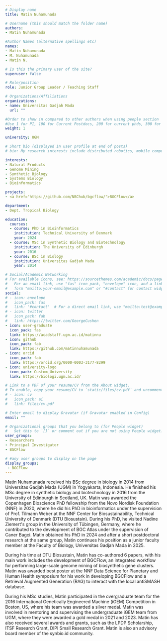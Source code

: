 ```yaml
---
# Display name
title: Matin Nuhamunada

# Username (this should match the folder name)
authors:
- Matin Nuhamunada

#Author Names (alternative spellings etc)
names:
- Matin Nuhamunada
- M. Nuhamunada
- Matin N.

# Is this the primary user of the site?
superuser: false

# Role/position
role: Junior Group Leader / Teaching Staff

# Organizations/Affiliations
organizations:
- name: Universitas Gadjah Mada
  url: ""

#Order to show in compared to other authors when using people section
#Use 1 for PI, 100 for Current Postdocs, 200 for current phds, 300 for current masters, 400 for current undergrads, 800 for alum postdocs, 810 for alum phds, 820 for alum masters, and 830 for alum undergrads, 900 for tools, 1000 for projects, 900 for tools, 1000 for projects
weight: 1

university: UGM

# Short bio (displayed in user profile at end of posts)
# bio: My research interests include distributed robotics, mobile computing and programmable matter.

interests:
- Natural Products
- Genome Mining
- Synthetic Biology
- Systems Biology
- Bioinformatics

projects:
- <a href="https://github.com/NBChub/bgcflow/">BGCFlow</a>

department:
- Dept. Tropical Biology

education:
  courses:
  - course: PhD in Bioinformatics
    institution: Technical University of Denmark
    year: 2024
  - course: MSc in Synthetic Biology and Biotechnology
    institution: The University of Edinburgh
    year: 2016
  - course: BSc in Biology
    institution: Universitas Gadjah Mada
    year: 2014

# Social/Academic Networking
# For available icons, see: https://sourcethemes.com/academic/docs/page-builder/#icons
#   For an email link, use "fas" icon pack, "envelope" icon, and a link in the
#   form "mailto:your-email@example.com" or "#contact" for contact widget.
social:
# - icon: envelope
#   icon_pack: fas
#   link: '#contact'  # For a direct email link, use "mailto:test@example.org".
# - icon: twitter
#   icon_pack: fab
#   link: https://twitter.com/GeorgeCushen
- icon: user-graduate
  icon_pack: fas
  link: https://acadstaff.ugm.ac.id/matinnu
- icon: github
  icon_pack: fab
  link: https://github.com/matinnuhamunada
- icon: orcid
  icon_pack: fab
  link: https://orcid.org/0000-0003-3177-8299
- icon: university-logo
  icon_pack: Custom_University
  link: https://biologi.ugm.ac.id/

# Link to a PDF of your resume/CV from the About widget.
# To enable, copy your resume/CV to `static/files/cv.pdf` and uncomment the lines below.
# - icon: cv
#   icon_pack: ai
#   link: files/cv.pdf

# Enter email to display Gravatar (if Gravatar enabled in Config)
email: ""

# Organizational groups that you belong to (for People widget)
#   Set this to `[]` or comment out if you are not using People widget.
user_groups:
- Researchers
- Principal Investigator
- BGCFlow

# #any user groups to display on the page
display_groups:
 - BGCFlow
---
```


Matin Nuhamunada received his BSc degree in biology in 2014 from Universitas Gadjah Mada (UGM) in Yogyakarta, Indonesia. He finished his MSc degree in synthetic biology and biotechnology in 2016 from the University of Edinburgh in Scotland, UK. Matin was awarded the Copenhagen Bioscience PhD fellowship from the Novo Nordisk Foundation (NNF) in 2020, where he did his PhD in bioinformatics under the supervision of Prof. Tilmann Weber at the NNF Center for Biosustainability, Technical University of Denmark (DTU Biosustain). During his PhD, he visited Nadine Ziemert's group in the University of Tübingen, Germany, where he contributed to the development of BGC Atlas under the supervision of Caner Bagci. Matin obtained his PhD in 2024 and after a short postdoctoral research at the same group, Matin continues his position as a junior faculty member at the Faculty of Biology, Universitas Gadjah Mada in 2025.

During his time at DTU Biosustain, Matin has co-authored 6 papers, with his main work includes the development of BGCFlow, an integrated workflow for performing large-scale genome mining of biosynthetic gene clusters. Matin was awarded best poster at the NNF Data Science for Planetary and Human Health symposium for his work in developing BGCFlow and a Retrieval Augmented Generation (RAG) to interact with the local antiSMASH database.

During his MSc studies, Matin participated in the overgraduate team for the 2016 International Genetically Engineered Machine (iGEM) Competition in Boston, US, where his team was awarded a silver medal. Matin was involved in mentoring and supervising the undergraduate iGEM team from UGM, where they were awarded a gold medal in 2021 and 2023. Matin has also received several awards and grants, such as the LPDP Scholarship, ITSF Research Grant, DIPI Small Research Grant. Matin is also an advisory board member of the synbio.id community.
